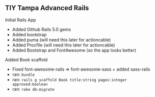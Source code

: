 ## TIY Tampa Advanced Rails

Initial Rails App
- Added Github Rails 5.0 gems
- Added bootstrap
- Added puma (will need this later for actioncable)
- Added Procfile (will need this later for actioncable)
- Added Bootstrap and FontAwesome (so the app looks better)

Added Book scaffold
- Fixed font-awesome-rails => font-awesome-sass + added sass-rails
- ran: `bundle`
- ran: `rails g scaffold Book title:string pages:integer approved:boolean`
- ran: `rake db:migrate`

